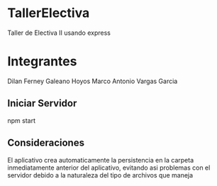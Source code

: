 # TallerElectiva
Taller de Electiva II usando express
# Integrantes
Dilan Ferney Galeano Hoyos
Marco Antonio Vargas Garcia


## Iniciar Servidor
npm start

## Consideraciones
El aplicativo crea automaticamente la persistencia en la carpeta inmediatamente anterior del aplicativo, evitando asi problemas con el servidor debido a la naturaleza del tipo de archivos que maneja